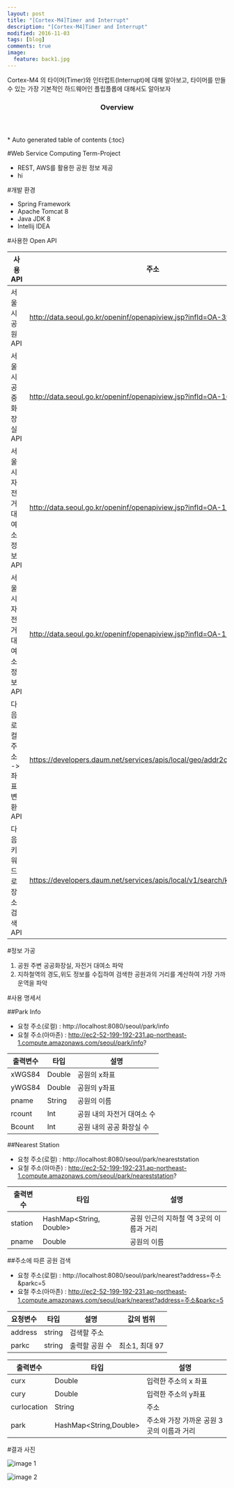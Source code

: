 ```yaml
---
layout: post
title: "[Cortex-M4]Timer and Interrupt"
description: "[Cortex-M4]Timer and Interrupt" 
modified: 2016-11-03
tags: [blog]
comments: true
image:
  feature: back1.jpg
---
```


Cortex-M4 의 타이머(Timer)와 인터럽트(Interrupt)에 대해 알아보고, 타이머를 만들 수 있는 가장 기본적인 하드웨어인 플립플롭에 대해서도 알아보자
 

<section id="table-of-contents" class="toc">
  <header>
    <h3>Overview</h3>
  </header>
<div id="drawer" markdown="1">
*  Auto generated table of contents
{:toc}
</div>
</section><!-- /#table-of-contents -->


#Web Service Computing Term-Project
- REST, AWS를 활용한 공원 정보 제공
- hi

#개발 환경
- Spring Framework
- Apache Tomcat 8
- Java JDK 8
- Intellij IDEA


#사용한 Open API

|             사용 API       | 주소               |
| ---------------------- | ------------------------ |
| 서울시 공원 API               |http://data.seoul.go.kr/openinf/openapiview.jsp?infId=OA-394     |                                                                          
| 서울시 공중화장실 API                |http://data.seoul.go.kr/openinf/openapiview.jsp?infId=OA-162 |                                                                                                     
| 서울시 자전거 대여소 정보 API               |http://data.seoul.go.kr/openinf/openapiview.jsp?infId=OA-12969 |         
| 서울시 자전거 대여소 정보 API               |http://data.seoul.go.kr/openinf/openapiview.jsp?infId=OA-12969  |       
| 다음 로컬 주소 -> 좌표변환 API               |https://developers.daum.net/services/apis/local/geo/addr2coord |         
| 다음 키워드로 장소검색 API               |https://developers.daum.net/services/apis/local/v1/search/keyword.format |         



#정보 가공
1. 공원 주변 공공화장실, 자전거 대여소 파악
2. 지하철역의 경도,위도 정보를 수집하여 검색한 공원과의 거리를 계산하여 가장 가까운역을 파악


#사용 명세서

##Park Info

- 요청 주소(로컬)  : http://localhost:8080/seoul/park/info
- 요철 주소(아마존) : http://ec2-52-199-192-231.ap-northeast-1.compute.amazonaws.com/seoul/park/info?

|             출력변수      | 타입           |       설명               |
| ---------------------- | ------------------------ | ------------------------ |
| xWGS84              |           Double        |      공원의 x좌표                    |                                                                     
| yWGS84           |             Double      |         공원의 y좌표            |                                                                                                      
| pname        |    String        |              공원의 이름        |        
| rcount           |    Int            |    공원 내의 자전거 대여소 수                 |    
| Bcount         |         Int      |      공원 내의 공공 화장실 수              |       


##Nearest Station

- 요청 주소(로컬)  : http://localhost:8080/seoul/park/neareststation
- 요철 주소(아마존) : http://ec2-52-199-192-231.ap-northeast-1.compute.amazonaws.com/seoul/park/neareststation?


|             출력변수      | 타입           |       설명               |
| ---------------------- | ------------------------ | ------------------------ |
| station              |        HashMap<String, Double>       |  공원 인근의 지하철 역 3곳의 이름과 거리     |                                                                     
| pname         |             Double      |         공원의 이름          |                                                                                                      


##주소에 따른 공원 검색

- 요청 주소(로컬)  : http://localhost:8080/seoul/park/nearest?address=주소&parkc=5
- 요철 주소(아마존) : http://ec2-52-199-192-231.ap-northeast-1.compute.amazonaws.com/seoul/park/nearest?address=주소&parkc=5


|             요청변수      | 타입           |       설명               |  값의 범위            |
| ---------------------- | ------------------------ | ------------------------ |------------------------ |
| address             |        string       |  검색할 주소     |        |                                                                 
| parkc         |             string      |         출력할 공원 수          |   최소1, 최대 97   |                                                                                                       


|             출력변수      | 타입           |       설명               | 
| ---------------------- | ------------------------ | ------------------------ | 
| curx          |        Double      |  입력한 주소의 x 좌표     |                                                                       
| cury         |         Double      |         입력한 주소의 y좌표          |                                                                                                        
| curlocation         |         String      |         주소         | 
| park       |         HashMap<String,Double>      |         주소와 가장 가까운 공원 3곳의 이름과 거리        | 


#결과 사진 


![image 1](http://postfiles8.naver.net/MjAxNjEyMjdfMTY1/MDAxNDgyODE4OTc2NTcz.itJCLPVIPS-A3T_1hsXcbYBpnhk8xVw8QibB3ZJLMp4g.U7P4j-trZmHnyc-PHwqw6VRcFvpniAShM8ZBUEXwvLgg.PNG.dlagyrbs/web1.PNG?type=w2) 


![image 2](http://postfiles4.naver.net/MjAxNjEyMjdfOTQg/MDAxNDgyODE4OTc2OTc5.i0NxaAfVXwdz91rZEwkwvewwyoAnk-zqXaPQ3umT1i4g.78M7iK4WNlwuI1dVaZR2pgP0iDbs5He2h2S0S3KgERsg.PNG.dlagyrbs/web2.PNG?type=w2) 


